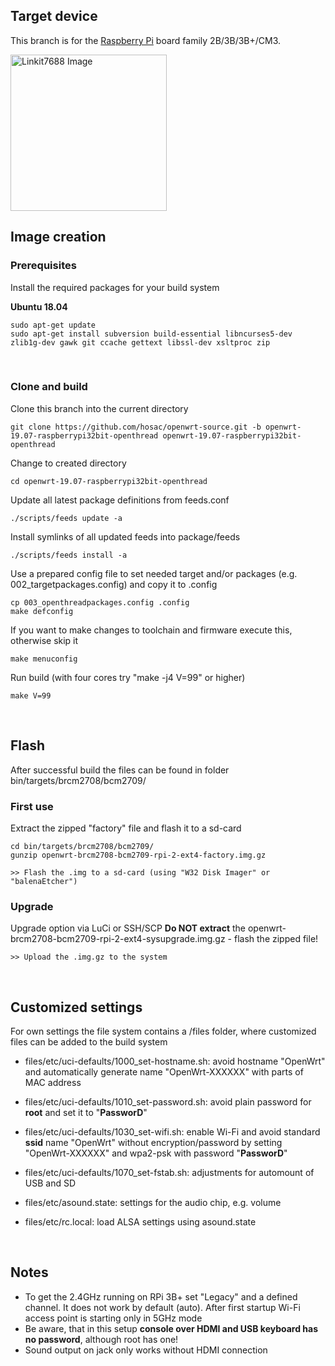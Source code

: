 
<h2>Target device</h2>

This branch is for the [Raspberry Pi](https://www.raspberrypi.org/) board family 2B/3B/3B+/CM3.

<img src="https://www.raspberrypi.org/homepage-9df4b/static/0ac033e17962a041a898d92057e60def/052d8/67d8fcc5b2796665a45f61a2e8a5bb7f10cdd3f5_raspberry-pi-3-1-1619x1080.jpg" width="250" title="Linkit7688 Image">

</br>
<h2>Image creation</h2>

<h3>Prerequisites</h3>

Install the required packages for your build system

**Ubuntu 18.04**

	sudo apt-get update
	sudo apt-get install subversion build-essential libncurses5-dev zlib1g-dev gawk git ccache gettext libssl-dev xsltproc zip

</br>
<h3>Clone and build</h3>
Clone this branch into the current directory

	git clone https://github.com/hosac/openwrt-source.git -b openwrt-19.07-raspberrypi32bit-openthread openwrt-19.07-raspberrypi32bit-openthread


Change to created directory

	cd openwrt-19.07-raspberrypi32bit-openthread


Update all latest package definitions from feeds.conf

	./scripts/feeds update -a
	
Install symlinks of all updated feeds into package/feeds

	./scripts/feeds install -a

Use a prepared config file to set needed target and/or packages (e.g. 002_targetpackages.config) and copy it to .config

	cp 003_openthreadpackages.config .config
	make defconfig

	
	
If you want to make changes to toolchain and firmware execute this, otherwise skip it

	make menuconfig
	
	
Run build  (with four cores try "make -j4 V=99" or higher)

	make V=99

</br>
<h2>Flash</h2>

After successful build the files can be found in folder bin/targets/brcm2708/bcm2709/

<h3>First use</h3>
Extract the zipped "factory" file and flash it to a sd-card

	cd bin/targets/brcm2708/bcm2709/
	gunzip openwrt-brcm2708-bcm2709-rpi-2-ext4-factory.img.gz

	>> Flash the .img to a sd-card (using "W32 Disk Imager" or "balenaEtcher")

<h3>Upgrade</h3>

Upgrade option via LuCi or SSH/SCP
**Do NOT extract** the openwrt-brcm2708-bcm2709-rpi-2-ext4-sysupgrade.img.gz - flash the zipped file!

	>> Upload the .img.gz to the system

<br>
<h2>Customized settings</h2>

For own settings the file system contains a /files folder, where customized files can be added to the build system
	
- files/etc/uci-defaults/1000_set-hostname.sh:
	avoid hostname "OpenWrt" and automatically generate name "OpenWrt-XXXXXX" with parts of MAC address

- files/etc/uci-defaults/1010_set-password.sh:
	avoid plain password for **root** and set it to "**PassworD**"

- files/etc/uci-defaults/1030_set-wifi.sh:
	enable Wi-Fi and avoid standard **ssid** name "OpenWrt" without encryption/password by setting "OpenWrt-XXXXXX" and wpa2-psk with password "**PassworD**"

- files/etc/uci-defaults/1070_set-fstab.sh:
	adjustments for automount of USB and SD

- files/etc/asound.state:
	settings for the audio chip, e.g. volume

- files/etc/rc.local:
	load ALSA settings using asound.state

<br>
<h2>Notes</h2>

- To get the 2.4GHz running on RPi 3B+ set "Legacy" and a defined channel. It does not work by default (auto). After first startup Wi-Fi access point is starting only in 5GHz mode
- Be aware, that in this setup **console over HDMI and USB keyboard has no password**, although root has one!
- Sound output on jack only works without HDMI connection
<br>